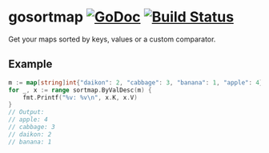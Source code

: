 # gosortmap [![GoDoc](https://godoc.org/github.com/tg/gosortmap?status.svg)](https://godoc.org/github.com/tg/gosortmap) [![Build Status](https://travis-ci.org/tg/gosortmap.svg?branch=master)](https://travis-ci.org/tg/gosortmap)
Get your maps sorted by keys, values or a custom comparator.
## Example
```go
m := map[string]int{"daikon": 2, "cabbage": 3, "banana": 1, "apple": 4}
for _, x := range sortmap.ByValDesc(m) {
	fmt.Printf("%v: %v\n", x.K, x.V)
}
// Output:
// apple: 4
// cabbage: 3
// daikon: 2
// banana: 1
```
